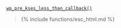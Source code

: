 <p><code><a href="https://developer.wordpress.org/reference/functions/wp_pre_kses_less_than_callback/">wp_pre_kses_less_than_callback()</a></code></p>

<blockquote>

{% include functions/esc_html.md %}

</blockquote>
